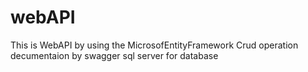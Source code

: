 # webAPI
This is WebAPI by using the MicrosofEntityFramework 
Crud operation decumentaion by swagger
sql server for database 
